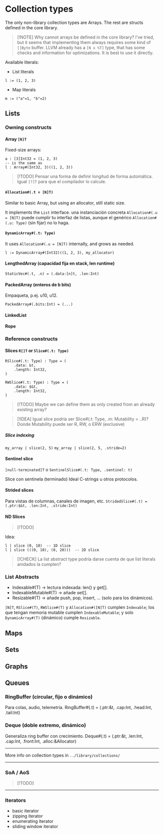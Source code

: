 # Collection types

The only non-library collection types are Arrays. The rest are structs defined
in the core library.

> [!NOTE] Why cannot arrays be defined in the core library? I've tried, but it
> seems that implementing them always requires some kind of `[]Byte` buffer.
> LLVM already has a `[N x %T]` type, that has some checks and information for
> optimizations. It is best to use it directly.

Available literals:

- List literals

```
l := (1, 2, 3)
```

- Map literals

```
m := ("a"=1, "b"=2)
```


## Lists

### Owning constructs

#### Array `[N]T`

Fixed-size arrays:

```
a : [3]Int32 = (1, 2, 3)
-- is the same as
l : Array#(Int32, 3)((1, 2, 3))
```

> [!TODO] Pensar una forma de definir longitud de forma automática.
> Igual `[?]T` para que el compilador lo calcule.


#### `Allocation#(.t = [N]T)`

Similar to basic Array, but using an allocator, still static size.

It implements the `List` interface.
una instanciación concreta `Allocation#(.u = [N]T)` puede cumplir tu interfaz de
listas, aunque el genérico `Allocation#(.u: Type)` (sin fijar) no lo haga.



#### `DynamicArray#(.t: Type)`

It uses `Allocation#(.u = [N]T)` internally, and grows as needed.

`l := DynamicArray#(Int32)((1, 2, 3), my_allocator)`


#### LengthedArray (capacidad fija en stack, len runtime)

`StaticVec#(.t, .n) = (.data:[n]t, .len:Int)`


#### PackedArray (enteros de b bits)

Empaqueta, p.ej. u10, u12.

`PackedArray#(.bits:Int) = (...)`


#### LinkedList

#### Rope


### Reference constructs

#### Slices `R[]T` or `Slice#(.t: Type)`

```
RSlice#(.t: Type) : Type = (
    .data: &t,
    .length: Int32,
)

RWSlice#(.t: Type) : Type = (
    .data: $&t,
    .length: Int32,
)
```

> [!TODO] Maybe we can define them as only created from an already existing array?

> [!IDEA] Igual slice podría ser Slice#(.t: Type, .m: Mutability = ..R)?
> Donde Mutability puede ser R, RW, o ERW (exclusive)


##### Slice indexing

`my_array | slice(2, 5)`
`my_array | slice(2, 5, .stride=2)`

#### Sentinel slice

`[null-terminated]T` o `SentinelSlice#(.t: Type, .sentinel: t)`

Slice con sentinela (terminado)
Ideal C-strings u otros protocolos.

#### Strided slices

Para vistas de columnas, canales de imagen, etc.
`StridedSlice#(.t) = (.ptr:$&t, .len:Int, .stride:Int)`


#### ND Slices

> [!TODO]

Idea:

```
l | slice (0, 10)  -- 1D slice
l | slice (((0, 10), (0, 20)))  -- 2D slice
```

> [!CHECK]
> La list abstract type podría darse cuenta de que list literals anidados la
> cumplen?


### List Abstracts

- Indexable#(T) → lectura indexada: len() y get[].
- IndexableMutable#(T) → añade set[].
- Resizable#(T) → añade push, pop, insert, … (solo para los dinámicos).

`[N]T`, `RSlice#(T)`, `RWSlice#(T)` y `Allocation#([N]T)` cumplen `Indexable`;
los que tengan memoria mutable cumplen `IndexableMutable`; y solo `DynamicArray#(T)`
(dinámico) cumple `Resizable`.


## Maps

## Sets

## Graphs

## Queues

### RingBuffer (circular, fijo o dinámico)
Para colas, audio, telemetría.
RingBuffer#(.t) = (.ptr:&t, .cap:Int, .head:Int, .tail:Int)

### Deque (doble extremo, dinámico)
Generaliza ring buffer con crecimiento.
Deque#(.t) = (.ptr:&t, .len:Int, .cap:Int, .front:Int, .alloc:&Allocator)


---

More info on collection types in `../library/collections/`

---

### SoA / AoS

> [!TODO]

---

### Iterators

- basic iterator
- zipping iterator
- enumerating iterator
- sliding window iterator

